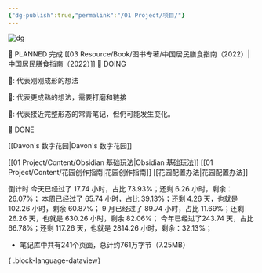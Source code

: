 ```yaml
---
{"dg-publish":true,"permalink":"/01 Project/项目/"}
---
```



![dg](https://wp.technologyreview.com/wp-content/uploads/2020/08/digital-garden_web.jpg)




🌿 PLANNED
完成 [[03 Resource/Book/图书专著/中国居民膳食指南（2022）\|中国居民膳食指南（2022）]]
🌱 DOING 



🌱: 代表刚刚成形的想法

🌿: 代表更成熟的想法，需要打磨和链接

🌲: 代表接近完整形态的常青笔记，但仍可能发生变化。

🌳 DONE

[[Davon's 数字花园\|Davon's 数字花园]]

[[01 Project/Content/Obsidian 基础玩法\|Obsidian 基础玩法]]
[[01 Project/Content/花园创作指南\|花园创作指南]]
[[花园配置办法\|花园配置办法]]

倒计时
今天已经过了 17.74 小时，占比 73.93%；还剩 6.26 小时，剩余：26.07%；
本周已经过了 65.74 小时，占比 39.13%；还剩 4.26 天，也就是 102.26 小时，剩余 60.87%；
9 月已经过了 89.74 小时，占比 11.69%；还剩 26.26 天，也就是 630.26 小时，剩余 82.06%；
今年已经过了243.74 天，占比 66.78%；还剩 117.26 天，也就是 2814.26 小时，剩余：32.13%；


- 笔记库中共有241个页面，总计约761万字节（7.25MB）

{ .block-language-dataview}
